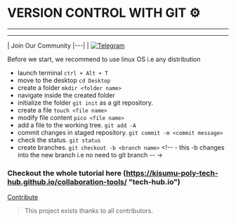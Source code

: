 # VERSION CONTROL WITH GIT :gear:

* * *

* * *

| Join Our Community
\|---\|
\|  [![Telegram](https://telegram.org/img/t_logo.png)](https://t.me/joinchat/Fkwt1xJoduMWrku8r-JtqA)

<p> Before we start, we recommend to use   linux OS       
  i.e any distribution </p>

-   launch terminal `ctrl + Alt + T`
-   move to the desktop  `cd Desktop`
-   create a folder `mkdir <folder name>`
-   navigate inside the created folder
-   initialize the folder  `git init` as a git repository.
-   create a file `touch <file name>`
-   modify file content `pico <file name>`
-   add a file to the working tree. `git add -A`
-   commit changes in staged repository. `git commit -m <commit message>`
-   check the status. `git status`
-   create branches. `git checkout -b <branch name>`  <!-- - this -b changes into the new branch i.e no need to git branch -- ->
<!-- -   change into a different branch.  `git branch <branch name>` -->

### Checkout the whole tutorial here (<https://kisumu-poly-tech-hub.github.io/collaboration-tools/> "tech-hub.io")

[Contribute](https://kisumu-poly-tech-hub.github.io/collaboration-tools/ "tech-hub.io")

> This project exists thanks to all contributors.
